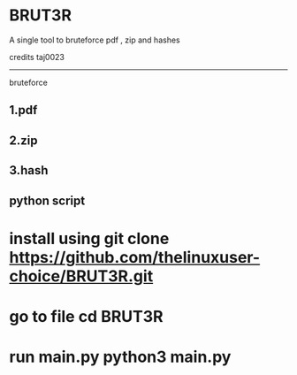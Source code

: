 # BRUT3R
A single tool to bruteforce pdf , zip and  hashes 

credits taj0023

---------------------------------------------------------------------------------------------------------
bruteforce

1.pdf
-
2.zip
-
3.hash
-

python script
----------------------------------------------------------------------------------------------------------
install using 
git clone https://github.com/thelinuxuser-choice/BRUT3R.git
===========================================================
go to file
cd BRUT3R
==========
run main.py
python3 main.py
===============
